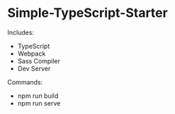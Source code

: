 # Simple-TypeScript-Starter

Includes:

- TypeScript
- Webpack
- Sass Compiler
- Dev Server

Commands:

- npm run build
- npm run serve
